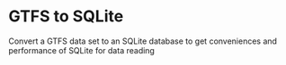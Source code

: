 # GTFS to SQLite
Convert a GTFS data set to an SQLite database to get conveniences and performance of SQLite for data reading